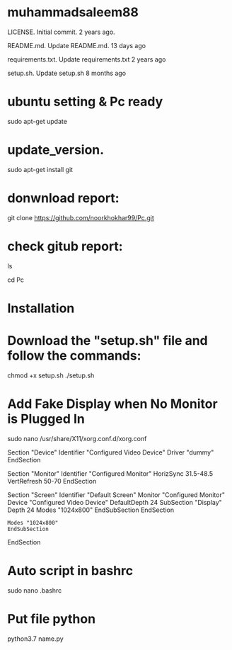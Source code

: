 # muhammadsaleem88

LICENSE.                         Initial commit.                         2 years ago.   

   
README.md.                       Update README.md.                       13 days ago


requirements.txt.                Update requirements.txt                 2 years ago

  
setup.sh.                        Update setup.sh                        8 months ago        




# ubuntu setting & Pc ready

sudo apt-get update

# update_version.

sudo apt-get install git

# donwnload report:

git clone https://github.com/noorkhokhar99/Pc.git

# check gitub report:

ls

cd Pc

# Installation
# Download the "setup.sh" file and follow the commands:

chmod +x setup.sh
./setup.sh


# Add Fake Display when No Monitor is Plugged In

sudo nano /usr/share/X11/xorg.conf.d/xorg.conf

Section "Device"
    Identifier  "Configured Video Device"
    Driver      "dummy"
EndSection

Section "Monitor"
    Identifier  "Configured Monitor"
    HorizSync 31.5-48.5
    VertRefresh 50-70
EndSection

Section "Screen"
    Identifier  "Default Screen"
    Monitor     "Configured Monitor"
    Device      "Configured Video Device"
    DefaultDepth 24
    SubSection "Display"
    Depth 24
    Modes "1024x800"
    EndSubSection
EndSection

    Modes "1024x800"
    EndSubSection
EndSection





# Auto script in bashrc

sudo nano .bashrc

# Put file python

python3.7 name.py
